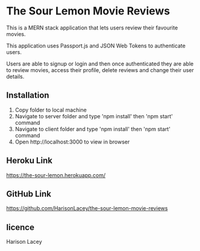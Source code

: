 # The Sour Lemon Movie Reviews

This is a MERN stack application that lets users review their favourite movies.

This application uses Passport.js and JSON Web Tokens to authenticate users.

Users are able to signup or login and then once authenticated they are able to review movies, access their profile, delete reviews and change their user details. 

## Installation

1. Copy folder to local machine
2. Navigate to server folder and type 'npm install' then 'npm start' command
3. Navigate to client folder and type 'npm install' then 'npm start' command
4. Open http://localhost:3000 to view in browser

## Heroku Link

https://the-sour-lemon.herokuapp.com/

## GitHub Link

https://github.com/HarisonLacey/the-sour-lemon-movie-reviews

## licence

Harison Lacey
